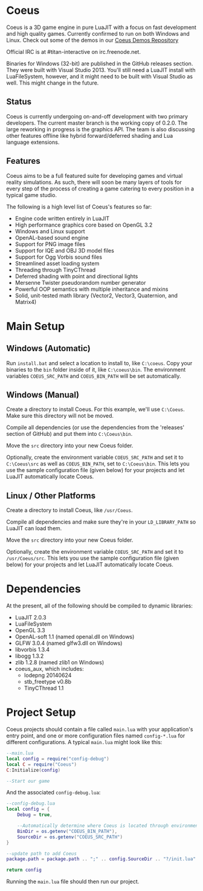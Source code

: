 # Coeus

Coeus is a 3D game engine in pure LuaJIT with a focus on fast development and high quality games. Currently confirmed to run on both Windows and Linux. Check out some of the demos in our [Coeus Demos Repository](https://github.com/titan-studio/coeus-demos)

Official IRC is at #titan-interactive on irc.freenode.net.

Binaries for Windows (32-bit) are published in the GitHub releases section. They were built with Visual Studio 2013. You'll still need a LuaJIT install with LuaFileSystem, however, and it might need to be built with Visual Studio as well. This might change in the future.

## Status
Coeus is currently undergoing on-and-off development with two primary developers. The current master branch is the working copy of 0.2.0. The large reworking in progress is the graphics API. The team is also discussing other features offline like hybrid forward/deferred shading and Lua language extensions.

## Features
Coeus aims to be a full featured suite for developing games and virtual reality simulations. As such, there will soon be many layers of tools for every step of the process of creating a game catering to every position in a typical game studio.

The following is a high level list of Coeus's features so far:
- Engine code written entirely in LuaJIT
- High performance graphics core based on OpenGL 3.2
- Windows and Linux support
- OpenAL-based sound engine
- Support for PNG image files
- Support for IQE and OBJ 3D model files
- Support for Ogg Vorbis sound files
- Streamlined asset loading system
- Threading through TinyCThread
- Deferred shading with point and directional lights
- Mersenne Twister pseudorandom number generator
- Powerful OOP semantics with multiple inheritance and mixins
- Solid, unit-tested math library (Vector2, Vector3, Quaternion, and Matrix4)

# Main Setup

## Windows (Automatic)
Run `install.bat` and select a location to install to, like `C:\coeus`. Copy your binaries to the `bin` folder inside of it, like `C:\coeus\bin`. The environment variables `COEUS_SRC_PATH` and `COEUS_BIN_PATH` will be set automatically.

## Windows (Manual)
Create a directory to install Coeus. For this example, we'll use `C:\Coeus`. Make sure this directory will not be moved.

Compile all dependencies (or use the dependencies from the 'releases' section of GitHub) and put them into `C:\Coeus\bin`.

Move the `src` directory into your new Coeus folder.

Optionally, create the environment variable `COEUS_SRC_PATH` and set it to `C:\Coeus\src` as well as `COEUS_BIN_PATH`, set to `C:\Coeus\bin`. This lets you use the sample configuration file (given below) for your projects and let LuaJIT automatically locate Coeus.

## Linux / Other Platforms
Create a directory to install Coeus, like `/usr/Coeus`.

Compile all dependencies and make sure they're in your `LD_LIBRARY_PATH` so LuaJIT can load them.

Move the `src` directory into your new Coeus folder.

Optionally, create the environment variable `COEUS_SRC_PATH` and set it to `/usr/Coeus/src`. This lets you use the sample configuration file (given below) for your projects and let LuaJIT automatically locate Coeus.

# Dependencies
At the present, all of the following should be compiled to dynamic libraries:
- LuaJIT 2.0.3
- LuaFileSystem
- OpenGL 3.3
- OpenAL-soft 1.1 (named openal.dll on Windows)
- GLFW 3.0.4 (named glfw3.dll on Windows)
- libvorbis 1.3.4
- libogg 1.3.2
- zlib 1.2.8 (named zlib1 on Windows)
- coeus_aux, which includes:
	- lodepng 20140624
	- stb_freetype v0.8b
	- TinyCThread 1.1

# Project Setup
Coeus projects should contain a file called `main.lua` with your application's entry point, and one or more configuration files named `config-*.lua` for different configurations. A typical `main.lua` might look like this:

```lua
--main.lua
local config = require("config-debug")
local C = require("Coeus")
C:Initialize(config)

--Start our game
```

And the associated `config-debug.lua`:

```lua
--config-debug.lua
local config = {
	Debug = true,

	--Automatically determine where Coeus is located through environment variables
	BinDir = os.getenv("COEUS_BIN_PATH"),
	SourceDir = os.getenv("COEUS_SRC_PATH")
}

--update path to add Coeus
package.path = package.path .. ";" .. config.SourceDir .. "?/init.lua"

return config
```

Running the `main.lua` file should then run our project.
